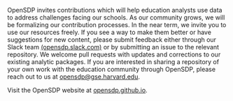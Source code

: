 OpenSDP invites contributions which will help education analysts use data to
address challenges facing our schools. As our community grows, we will be
formalizing our contribution processes. In the near term, we invite you to use
our resources freely. If you see a way to make them better or have suggestions
for new content, please submit feedback either through our Slack team
[(opensdp.slack.com)](https://opensdp.slack.com) or by submitting an issue to the
relevant repository. We welcome pull requests with updates and corrections to
our existing analytic packages. If you are interested in sharing a repository
of your own work with the education community through OpenSDP, please reach out
to us at opensdp@gse.harvard.edu.

Visit the OpenSDP website at [opensdp.github.io](https://opensdp.github.io).
